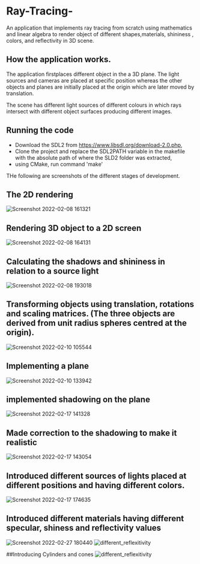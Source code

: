 # Ray-Tracing-
An application that implements ray tracing from scratch using mathematics and linear algebra to render object of different shapes,materials, shininess , colors, and reflectivity in 3D scene.

## How the application works.
The application firstplaces different object in the a 3D plane. The light sources and cameras are  placed at specific position whereas the other objects and planes are initially placed at the origin which are later moved by translation.

The  scene has different light sources of different colours in which rays intersect with different object surfaces producing different images. 

## Running the code
- Download the SDL2  from https://www.libsdl.org/download-2.0.php,
- Clone the project and replace the SDL2PATH variable in the makefile with the absolute path of where the SLD2 folder was extracted,
- using CMake, run command 'make'

THe following are screenshots of  the different stages of development.

## The 2D rendering
![Screenshot 2022-02-08 161321](https://user-images.githubusercontent.com/55924723/155990815-c1d3a631-a896-459d-b2ed-21f12e87b3ec.png)

## Rendering 3D object to a 2D screen
![Screenshot 2022-02-08 164131](https://user-images.githubusercontent.com/55924723/155990839-2a4d0b2f-f883-4fcb-b38f-c7ad2d098bda.png)

## Calculating the shadows and shininess in relation to a source light
![Screenshot 2022-02-08 193018](https://user-images.githubusercontent.com/55924723/155990845-476fea27-174e-4cec-809c-cbb33fcd20af.png)

## Transforming objects using translation, rotations and scaling matrices. (The three objects are derived from unit radius spheres centred at the origin).
![Screenshot 2022-02-10 105544](https://user-images.githubusercontent.com/55924723/155990850-bd1a68a5-2a13-4801-9d47-e96bb0fd9683.png)

## Implementing a plane
![Screenshot 2022-02-10 133942](https://user-images.githubusercontent.com/55924723/155990868-cd59f34f-237a-472a-9b8a-04c3afd030bb.png)

## implemented shadowing on the plane
![Screenshot 2022-02-17 141328](https://user-images.githubusercontent.com/55924723/155990883-ab5e0408-e0a0-46d0-8447-4bdf88c48bf9.png)

## Made correction to the shadowing to make it realistic
![Screenshot 2022-02-17 143054](https://user-images.githubusercontent.com/55924723/155990895-8fd9114c-c870-47a8-ae7c-31506974d9f3.png)

## Introduced different sources of lights placed at different positions and having different colors.
![Screenshot 2022-02-17 174635](https://user-images.githubusercontent.com/55924723/155990902-a510d385-a8c4-4307-9c53-907df90f47f1.png)

## Introduced different materials having different specular, shiness and reflectivity values
![Screenshot 2022-02-27 180440](https://user-images.githubusercontent.com/55924723/155990908-8ad1c0ff-c24d-496b-b829-b5d3f6acf95f.png)
![different_reflexitivity](https://user-images.githubusercontent.com/55924723/184780442-7a37f754-ce13-40b7-927b-b45341aebeee.png)

##Introducing Cylinders and cones
![different_reflexitivity](https://user-images.githubusercontent.com/55924723/184780488-9f990971-3f39-4da0-aac0-9a158a8a8dc6.png)

